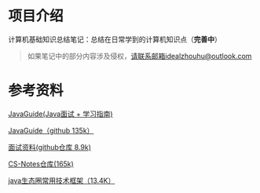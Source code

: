 

# 项目介绍

计算机基础知识总结笔记：总结在日常学到的计算机知识点（**完善中**）

> 如果笔记中的部分内容涉及侵权，请联系邮箱idealzhouhu@outlook.com



# 参考资料

[JavaGuide(Java面试 + 学习指南)](https://javaguide.cn/about-the-author/zhishixingqiu-two-years.html#简历修改)

[JavaGuide（github 135k）](https://github.com/Snailclimb/JavaGuide/tree/main)

[面试资料(github仓库 8.9k)](https://github.com/wolverinn/Waking-Up)

[CS-Notes仓库(165k)](https://github.com/CyC2018/CS-Notes/blob/master/README.md)

[java生态圈常用技术框架（13.4K）](https://github.com/aalansehaiyang/technology-talk/tree/master)

